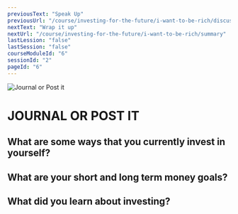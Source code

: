 ```yaml
---
previousText: "Speak Up"
previousUrl: "/course/investing-for-the-future/i-want-to-be-rich/discussion"
nextText: "Wrap it up"
nextUrl: "/course/investing-for-the-future/i-want-to-be-rich/summary"
lastLession: "false"
lastSession: "false"
courseModuleId: "6"
sessionId: "2"
pageId: "6"
---
```



![Journal or Post it](/assets/img/journal-it.png)
# JOURNAL OR POST IT

## What are some ways that you currently invest in yourself?
<sparkle-feed-post assignment-name="What are some ways that you currently invest in yourself?" ></sparkle-feed-post>

## What are your short and long term money goals?
<sparkle-feed-post assignment-name="What are your short and long term money goals?" ></sparkle-feed-post>

## What did you learn about investing?
<sparkle-feed-post assignment-name="What did you learn about investing?" ></sparkle-feed-post>

